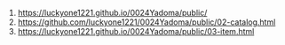 <!-- https://github.com/luckyone1221/0024Yadoma -->
1. <https://luckyone1221.github.io/0024Yadoma/public/>
1. <https://github.com/luckyone1221/0024Yadoma/public/02-catalog.html>
1. <https://luckyone1221.github.io/0024Yadoma/public/03-item.html>